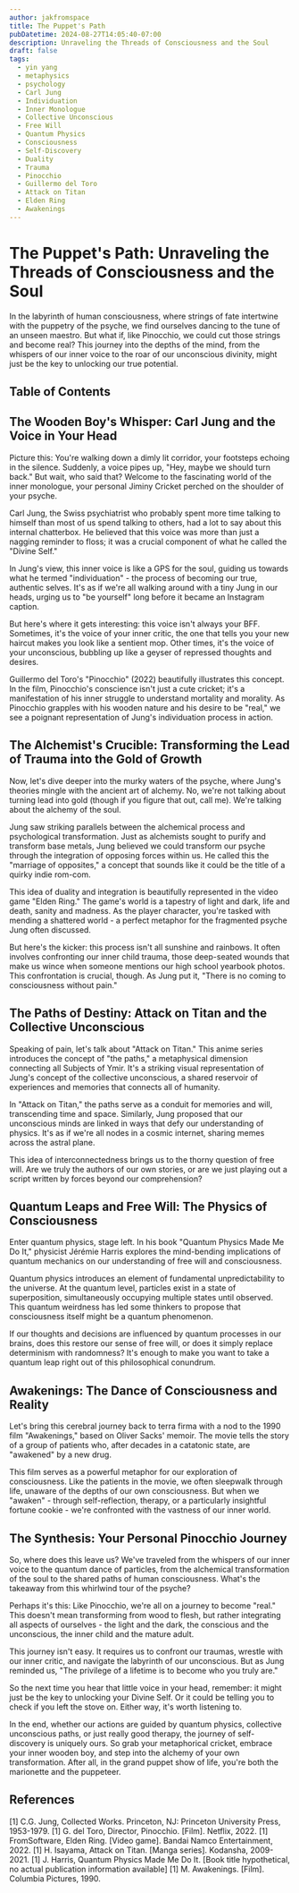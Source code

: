 ```yaml
---
author: jakfromspace
title: The Puppet's Path
pubDatetime: 2024-08-27T14:05:40-07:00
description: Unraveling the Threads of Consciousness and the Soul
draft: false
tags:
  - yin yang
  - metaphysics
  - psychology
  - Carl Jung
  - Individuation
  - Inner Monologue
  - Collective Unconscious
  - Free Will
  - Quantum Physics
  - Consciousness
  - Self-Discovery
  - Duality
  - Trauma
  - Pinocchio
  - Guillermo del Toro
  - Attack on Titan
  - Elden Ring
  - Awakenings
---
```


# The Puppet's Path: Unraveling the Threads of Consciousness and the Soul

In the labyrinth of human consciousness, where strings of fate intertwine with the puppetry of the psyche, we find ourselves dancing to the tune of an unseen maestro. But what if, like Pinocchio, we could cut those strings and become real? This journey into the depths of the mind, from the whispers of our inner voice to the roar of our unconscious divinity, might just be the key to unlocking our true potential.

## Table of Contents

## The Wooden Boy's Whisper: Carl Jung and the Voice in Your Head

Picture this: You're walking down a dimly lit corridor, your footsteps echoing in the silence. Suddenly, a voice pipes up, "Hey, maybe we should turn back." But wait, who said that? Welcome to the fascinating world of the inner monologue, your personal Jiminy Cricket perched on the shoulder of your psyche.

Carl Jung, the Swiss psychiatrist who probably spent more time talking to himself than most of us spend talking to others, had a lot to say about this internal chatterbox. He believed that this voice was more than just a nagging reminder to floss; it was a crucial component of what he called the "Divine Self."

In Jung's view, this inner voice is like a GPS for the soul, guiding us towards what he termed "individuation" - the process of becoming our true, authentic selves. It's as if we're all walking around with a tiny Jung in our heads, urging us to "be yourself" long before it became an Instagram caption.

But here's where it gets interesting: this voice isn't always your BFF. Sometimes, it's the voice of your inner critic, the one that tells you your new haircut makes you look like a sentient mop. Other times, it's the voice of your unconscious, bubbling up like a geyser of repressed thoughts and desires.

Guillermo del Toro's "Pinocchio" (2022) beautifully illustrates this concept. In the film, Pinocchio's conscience isn't just a cute cricket; it's a manifestation of his inner struggle to understand mortality and morality. As Pinocchio grapples with his wooden nature and his desire to be "real," we see a poignant representation of Jung's individuation process in action.

## The Alchemist's Crucible: Transforming the Lead of Trauma into the Gold of Growth

Now, let's dive deeper into the murky waters of the psyche, where Jung's theories mingle with the ancient art of alchemy. No, we're not talking about turning lead into gold (though if you figure that out, call me). We're talking about the alchemy of the soul.

Jung saw striking parallels between the alchemical process and psychological transformation. Just as alchemists sought to purify and transform base metals, Jung believed we could transform our psyche through the integration of opposing forces within us. He called this the "marriage of opposites," a concept that sounds like it could be the title of a quirky indie rom-com.

This idea of duality and integration is beautifully represented in the video game "Elden Ring." The game's world is a tapestry of light and dark, life and death, sanity and madness. As the player character, you're tasked with mending a shattered world - a perfect metaphor for the fragmented psyche Jung often discussed.

But here's the kicker: this process isn't all sunshine and rainbows. It often involves confronting our inner child trauma, those deep-seated wounds that make us wince when someone mentions our high school yearbook photos. This confrontation is crucial, though. As Jung put it, "There is no coming to consciousness without pain."

## The Paths of Destiny: Attack on Titan and the Collective Unconscious

Speaking of pain, let's talk about "Attack on Titan." This anime series introduces the concept of "the paths," a metaphysical dimension connecting all Subjects of Ymir. It's a striking visual representation of Jung's concept of the collective unconscious, a shared reservoir of experiences and memories that connects all of humanity.

In "Attack on Titan," the paths serve as a conduit for memories and will, transcending time and space. Similarly, Jung proposed that our unconscious minds are linked in ways that defy our understanding of physics. It's as if we're all nodes in a cosmic internet, sharing memes across the astral plane.

This idea of interconnectedness brings us to the thorny question of free will. Are we truly the authors of our own stories, or are we just playing out a script written by forces beyond our comprehension?

## Quantum Leaps and Free Will: The Physics of Consciousness

Enter quantum physics, stage left. In his book "Quantum Physics Made Me Do It," physicist Jérémie Harris explores the mind-bending implications of quantum mechanics on our understanding of free will and consciousness.

Quantum physics introduces an element of fundamental unpredictability to the universe. At the quantum level, particles exist in a state of superposition, simultaneously occupying multiple states until observed. This quantum weirdness has led some thinkers to propose that consciousness itself might be a quantum phenomenon.

If our thoughts and decisions are influenced by quantum processes in our brains, does this restore our sense of free will, or does it simply replace determinism with randomness? It's enough to make you want to take a quantum leap right out of this philosophical conundrum.

## Awakenings: The Dance of Consciousness and Reality

Let's bring this cerebral journey back to terra firma with a nod to the 1990 film "Awakenings," based on Oliver Sacks' memoir. The movie tells the story of a group of patients who, after decades in a catatonic state, are "awakened" by a new drug.

This film serves as a powerful metaphor for our exploration of consciousness. Like the patients in the movie, we often sleepwalk through life, unaware of the depths of our own consciousness. But when we "awaken" - through self-reflection, therapy, or a particularly insightful fortune cookie - we're confronted with the vastness of our inner world.

## The Synthesis: Your Personal Pinocchio Journey

So, where does this leave us? We've traveled from the whispers of our inner voice to the quantum dance of particles, from the alchemical transformation of the soul to the shared paths of human consciousness. What's the takeaway from this whirlwind tour of the psyche?

Perhaps it's this: Like Pinocchio, we're all on a journey to become "real." This doesn't mean transforming from wood to flesh, but rather integrating all aspects of ourselves - the light and the dark, the conscious and the unconscious, the inner child and the mature adult.

This journey isn't easy. It requires us to confront our traumas, wrestle with our inner critic, and navigate the labyrinth of our unconscious. But as Jung reminded us, "The privilege of a lifetime is to become who you truly are."

So the next time you hear that little voice in your head, remember: it might just be the key to unlocking your Divine Self. Or it could be telling you to check if you left the stove on. Either way, it's worth listening to.

In the end, whether our actions are guided by quantum physics, collective unconscious paths, or just really good therapy, the journey of self-discovery is uniquely ours. So grab your metaphorical cricket, embrace your inner wooden boy, and step into the alchemy of your own transformation. After all, in the grand puppet show of life, you're both the marionette and the puppeteer.

## References

[1] C.G. Jung, Collected Works. Princeton, NJ: Princeton University Press, 1953-1979.
[1] G. del Toro, Director, Pinocchio. [Film]. Netflix, 2022.
[1] FromSoftware, Elden Ring. [Video game]. Bandai Namco Entertainment, 2022.
[1] H. Isayama, Attack on Titan. [Manga series]. Kodansha, 2009-2021.
[1] J. Harris, Quantum Physics Made Me Do It. [Book title hypothetical, no actual publication information available]
[1] M. Awakenings. [Film]. Columbia Pictures, 1990.
